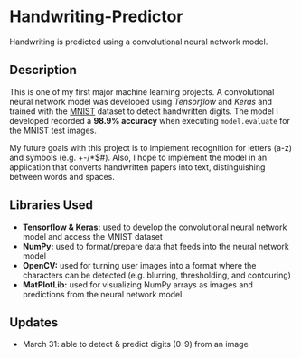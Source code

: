 # Handwriting-Predictor
Handwriting is predicted using a convolutional neural network model.

## Description
This is one of my first major machine learning projects. A convolutional neural network model was developed using *Tensorflow* and *Keras* and trained with the [MNIST](https://www.tensorflow.org/datasets/catalog/mnist) dataset to detect handwritten digits. The model I developed recorded a **98.9% accuracy** when executing `model.evaluate` for the MNIST test images. 

My future goals with this project is to implement recognition for letters (a-z) and symbols (e.g. +-/*$#). Also, I hope to implement the model in an application that converts handwritten papers into text, distinguishing between words and spaces. 

## Libraries Used
- **Tensorflow & Keras:** used to develop the convolutional neural network model and access the MNIST dataset
- **NumPy:** used to format/prepare data that feeds into the neural network model
- **OpenCV:** used for turning user images into a format where the characters can be detected (e.g. blurring, thresholding, and contouring)
- **MatPlotLib:** used for visualizing NumPy arrays as images and predictions from the neural network model


## Updates
- March 31: able to detect & predict digits (0-9) from an image
